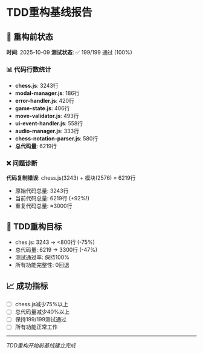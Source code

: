 # TDD重构基线报告

## 🚀 重构前状态
**时间**: 2025-10-09
**测试状态**: ✅ 199/199 通过 (100%)

### 📊 代码行数统计
- **chess.js**: 3243行
- **modal-manager.js**: 186行
- **error-handler.js**: 420行
- **game-state.js**: 406行
- **move-validator.js**: 493行
- **ui-event-handler.js**: 558行
- **audio-manager.js**: 333行
- **chess-notation-parser.js**: 580行
- **总代码量**: 6219行

### ❌ 问题诊断
**代码复制错误**: chess.js(3243) + 模块(2576) = 6219行
- 原始代码总量: 3243行
- 当前代码总量: 6219行 (+92%!)
- 重复代码总量: ≈3000行

## 🎯 TDD重构目标
- ches.js: 3243 → <800行 (-75%)
- 总代码量: 6219 → 3300行 (-47%)
- 测试通过率: 保持100%
- 所有功能完整性: 0回退

## 📈 成功指标
- [ ] chess.js减少75%以上
- [ ] 总代码量减少40%以上
- [ ] 保持199/199测试通过
- [ ] 所有功能正常工作

---
*TDD重构开始前基线建立完成*